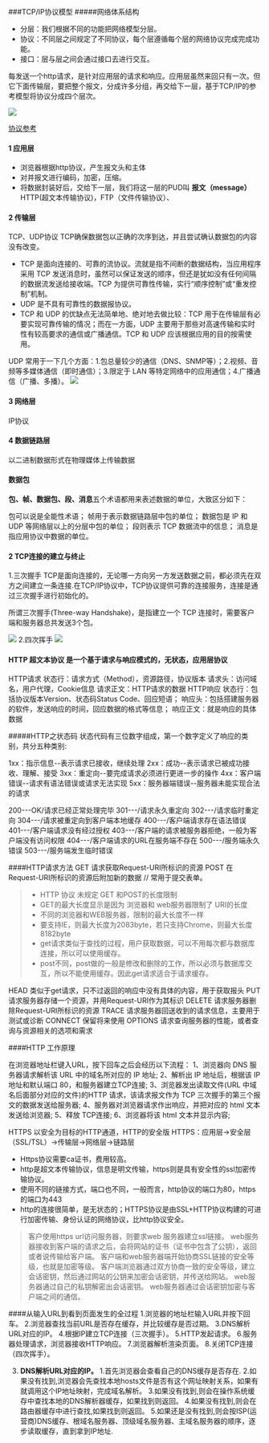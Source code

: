 ###TCP/IP协议模型
#####网络体系结构
* 分层：我们根据不同的功能把网络模型分层。
* 协议：不同层之间规定了不同协议，每个层遵循每个层的网络协议完成完成功能。
* 接口：层与层之间会通过接口去进行交互。

每发送一个http请求，是针对应用层的请求和响应。应用层虽然来回只有一次。但它下面传输层，要把整个报文，分成许多分组，再交给下一层，基于TCP/IP的参考模型将协议分成四个层次。

![](./i/1.jpg)

[协议参考](https://hit-alibaba.github.io/interview/basic/network/HTTP.html)
#### 1 应用层
* 浏览器根据http协议，产生报文头和主体
* 对并报文进行编码，加密，压缩。
* 将数据封装好后，交给下一层，我们将这一层的PUD叫 **报文（message）**
HTTP(超文本传输协议)，FTP（文件传输协议）、
#### 2 传输层
TCP、UDP协议
TCP确保数据包以正确的次序到达，并且尝试确认数据包的内容没有改变。
* TCP 是面向连接的、可靠的流协议。流就是指不间断的数据结构，当应用程序采用 TCP 发送消息时，虽然可以保证发送的顺序，但还是犹如没有任何间隔的数据流发送给接收端。TCP 为提供可靠性传输，实行“顺序控制”或“重发控制”机制。
* UDP 是不具有可靠性的数据报协议。
* TCP 和 UDP 的优缺点无法简单地、绝对地去做比较：TCP 用于在传输层有必要实现可靠传输的情况；而在一方面，UDP 主要用于那些对高速传输和实时性有较高要求的通信或广播通信。TCP 和 UDP 应该根据应用的目的按需使用。

UDP 常用于一下几个方面：1.包总量较少的通信（DNS、SNMP等）；2.视频、音频等多媒体通信（即时通信）；3.限定于 LAN 等特定网络中的应用通信；4.广播通信（广播、多播）。
![](./i/2.jpg)
#### 3 网络层
IP协议
#### 4 数据链路层
以二进制数据形式在物理媒体上传输数据

#### **数据包**
**包、帧、数据包、段、消息**五个术语都用来表述数据的单位，大致区分如下：

包可以说是全能性术语；
帧用于表示数据链路层中包的单位；
数据包是 IP 和 UDP 等网络层以上的分层中包的单位；
段则表示 TCP 数据流中的信息；
消息是指应用协议中数据的单位。

#### 2 TCP连接的建立与终止
1.三次握手
TCP是面向连接的，无论哪一方向另一方发送数据之前，都必须先在双方之间建立一条连接.在TCP/IP协议中，TCP协议提供可靠的连接服务，连接是通过三次握手进行初始化的。

所谓三次握手(Three-way Handshake)，是指建立一个 TCP 连接时，需要客户端和服务器总共发送3个包。

![](./i/3.jpg)
2.四次挥手
![](./i/4.jpg)

#### HTTP 超文本协议 是一个基于请求与响应模式的，无状态，应用层协议
HTTP请求
状态行：请求方式（Method），资源路径，协议版本
请求头：访问域名，用户代理，Cookie信息
请求正文：HTTP请求的数据
HTTP响应
状态行：包括协议版本Version、状态码Status Code、回应短语；
响应头：包括搭建服务器的软件，发送响应的时间，回应数据的格式等信息；
响应正文：就是响应的具体数据

#####HTTP之状态码
状态代码有三位数字组成，第一个数字定义了响应的类别，共分五种类别:

1xx：指示信息--表示请求已接收，继续处理
2xx：成功--表示请求已被成功接收、理解、接受
3xx：重定向--要完成请求必须进行更进一步的操作
4xx：客户端错误--请求有语法错误或请求无法实现
5xx：服务器端错误--服务器未能实现合法 的请求

200---OK/请求已经正常处理完毕
301---/请求永久重定向
302---/请求临时重定向
304---/请求被重定向到客户端本地缓存
400---/客户端请求存在语法错误
401---/客户端请求没有经过授权
403---/客户端的请求被服务器拒绝，一般为客户端没有访问权限
404---/客户端请求的URL在服务端不存在
500---/服务端永久错误
503---/服务端发生临时错误

####HTTP请求方法
GET     请求获取Request-URI所标识的资源
POST    在Request-URI所标识的资源后附加新的数据 // 常用于提交表单。
> * HTTP 协议 未规定 GET 和POST的长度限制
> * GET的最大长度显示是因为 浏览器和 web服务器限制了 URI的长度
>  * 不同的浏览器和WEB服务器，限制的最大长度不一样
>  * 要支持IE，则最大长度为2083byte，若只支持Chrome，则最大长度 8182byte
>  * get请求类似于查找的过程，用户获取数据，可以不用每次都与数据库连接，所以可以使用缓存。
>  * post不同，post做的一般是修改和删除的工作，所以必须与数据库交互，所以不能使用缓存。因此get请求适合于请求缓存。

HEAD    类似于get请求，只不过返回的响应中没有具体的内容，用于获取报头
PUT     请求服务器存储一个资源，并用Request-URI作为其标识
DELETE  请求服务器删除Request-URI所标识的资源
TRACE   请求服务器回送收到的请求信息，主要用于测试或诊断
CONNECT 保留将来使用
OPTIONS 请求查询服务器的性能，或者查询与资源相关的选项和需求

####HTTP 工作原理

在浏览器地址栏键入URL，按下回车之后会经历以下流程：
1、浏览器向 DNS 服务器请求解析该 URL 中的域名所对应的 IP 地址;
2、解析出 IP 地址后，根据该 IP 地址和默认端口 80，和服务器建立TCP连接;
3、浏览器发出读取文件(URL 中域名后面部分对应的文件)的HTTP 请求，该请求报文作为 TCP 三次握手的第三个报文的数据发送给服务器;
4、服务器对浏览器请求作出响应，并把对应的 html 文本发送给浏览器;
5、释放 TCP连接;
6、浏览器将该 html 文本并显示内容;

HTTPS 以安全为目标的HTTP通道，HTTP的安全版
HTTPS：应用层->安全层（SSL/TSL）->传输层->网络层->链路层
* Https协议需要ca证书，费用较高。
* http是超文本传输协议，信息是明文传输，https则是具有安全性的ssl加密传输协议。
* 使用不同的链接方式，端口也不同，一般而言，http协议的端口为80，https的端口为443
* http的连接很简单，是无状态的；HTTPS协议是由SSL+HTTP协议构建的可进行加密传输、身份认证的网络协议，比http协议安全。

> 客户使用https url访问服务器，则要求web 服务器建立ssl链接。
web服务器接收到客户端的请求之后，会将网站的证书（证书中包含了公钥），返回或者说传输给客户端。
客户端和web服务器端开始协商SSL链接的安全等级，也就是加密等级。
客户端浏览器通过双方协商一致的安全等级，建立会话密钥，然后通过网站的公钥来加密会话密钥，并传送给网站。
web服务器通过自己的私钥解密出会话密钥。
web服务器通过会话密钥加密与客户端之间的通信。

####从输入URL到看到页面发生的全过程
1.浏览器的地址栏输入URL并按下回车。
2.浏览器查找当前URL是否存在缓存，并比较缓存是否过期。
3.DNS解析URL对应的IP。
4.根据IP建立TCP连接（三次握手）。
5.HTTP发起请求。
6.服务器处理请求，浏览器接收HTTP响应。
7.浏览器解析渲染页面。
8.关闭TCP连接（四次挥手）。

3. **DNS解析URL对应的IP。**
1.首先浏览器会查看自己的DNS缓存是否存在.
2.如果没有找到,浏览器会先查找本地hosts文件是否有这个网址映射关系，如果有就调用这个IP地址映射，完成域名解析。
3.如果没有找到,则会在操作系统缓存中查找本地的DNS解析器缓存，如果找到则返回。
4.如果没有找到,则会在路由器缓存中进行查找,如果找到则返回。
5.如果还是没有找到,则会按ISP(运营商)DNS缓存、根域名服务器、顶级域名服务器、主域名服务器的顺序，逐步读取缓存，直到拿到IP地址.
